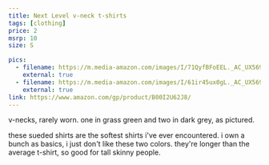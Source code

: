 ```yaml
---
title: Next Level v-neck t-shirts
tags: [clothing]
price: 2
msrp: 10
size: S

pics:
  - filename: https://m.media-amazon.com/images/I/71QyfBFoEEL._AC_UX569_.jpg
    external: true
  - filename: https://m.media-amazon.com/images/I/61ir45ux0gL._AC_UX569_.jpg
    external: true
link: https://www.amazon.com/gp/product/B00I2U62J8/
---
```


v-necks, rarely worn.  one in grass green and two in dark grey, as pictured.

these sueded shirts are the softest shirts i've ever encountered.  i own a
bunch as basics, i just don't like these two colors.  they're longer than the
average t-shirt, so good for tall skinny people.

